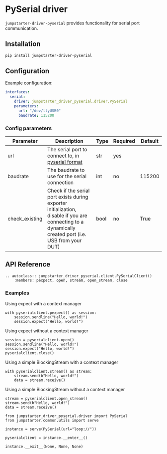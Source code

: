 # PySerial driver

`jumpstarter-driver-pyserial` provides functionality for serial port communication.

## Installation

```bash
pip install jumpstarter-driver-pyserial
```

## Configuration

Example configuration:

```yaml
interfaces:
  serial:
    driver: jumpstarter_driver_pyserial.driver.PySerial
    parameters:
      url: "/dev/ttyUSB0"
      baudrate: 115200
```

### Config parameters

| Parameter      | Description                                                                                                                                          | Type | Required | Default |
| -------------- | ---------------------------------------------------------------------------------------------------------------------------------------------------- | ---- | -------- | ------- |
| url            | The serial port to connect to, in [pyserial format](https://pyserial.readthedocs.io/en/latest/url_handlers.html)                                     | str  | yes      |         |
| baudrate       | The baudrate to use for the serial connection                                                                                                        | int  | no       | 115200  |
| check_existing | Check if the serial port exists during exporter initialization, disable if you are connecting to a dynamically created port (i.e. USB from your DUT) | bool | no       | True    |

## API Reference

```{eval-rst}
.. autoclass:: jumpstarter_driver_pyserial.client.PySerialClient()
    :members: pexpect, open, stream, open_stream, close
```

### Examples

Using expect with a context manager
```{testcode}
with pyserialclient.pexpect() as session:
    session.sendline("Hello, world!")
    session.expect("Hello, world!")
```

Using expect without a context manager
```{testcode}
session = pyserialclient.open()
session.sendline("Hello, world!")
session.expect("Hello, world!")
pyserialclient.close()
```

Using a simple BlockingStream with a context manager
```{testcode}
with pyserialclient.stream() as stream:
    stream.send(b"Hello, world!")
    data = stream.receive()
```

Using a simple BlockingStream without a context manager
```{testcode}
stream = pyserialclient.open_stream()
stream.send(b"Hello, world!")
data = stream.receive()
```

```{testsetup} *
from jumpstarter_driver_pyserial.driver import PySerial
from jumpstarter.common.utils import serve

instance = serve(PySerial(url="loop://"))

pyserialclient = instance.__enter__()
```

```{testcleanup} *
instance.__exit__(None, None, None)
```
